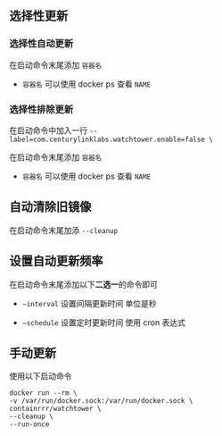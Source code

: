 ## 选择性更新

### 选择性自动更新

在启动命令末尾添加 `容器名`

- `容器名` 可以使用 docker ps 查看 `NAME`

### 选择性排除更新

在启动命令中加入一行 `--label=com.centurylinklabs.watchtower.enable=false \`

在启动命令末尾添加 `容器名`

- `容器名` 可以使用 docker ps 查看 `NAME`

## 自动清除旧镜像

在启动命令末尾加添 `--cleanup`

## 设置自动更新频率

在启动命令末尾添加以下**二选一**的命令即可

- `–interval` 设置间隔更新时间 单位是秒

- `–schedule` 设置定时更新时间 使用 cron 表达式

## 手动更新

使用以下启动命令

```
docker run --rm \
-v /var/run/docker.sock:/var/run/docker.sock \
containrrr/watchtower \
--cleanup \
--run-once
```
